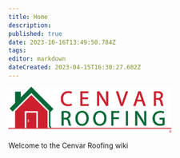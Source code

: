 ```yaml
---
title: Home
description: 
published: true
date: 2023-10-16T13:49:50.784Z
tags: 
editor: markdown
dateCreated: 2023-04-15T16:30:27.602Z
---
```


![](/cenvar_logo.png)

Welcome to the Cenvar Roofing wiki